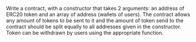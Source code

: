 Write a contract, with a constructor that takes 2 arguments: an address of ERC20 token and an array of address (wallets of users). The contract allows any amount of tokens to be sent to it and the amount of token send to the contract should be split equally to all addresses given in the constructor. Token can be withdrawn by users using the appropriate function.

